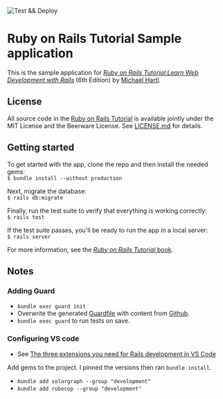 ![Test && Deploy](https://github.com/neilkidd/ror_sample_app/workflows/Ruby%20Test%20and%20Deploy/badge.svg)

# Ruby on Rails Tutorial Sample application

This is the sample application for [*Ruby on Rails Tutorial:Learn Web Development with Rails*](https://www.railstutorial.org/) (6th Edition) by [Michael Hartl](https://www.michaelhartl.com/).

## License

All source code in the [Ruby on Rails Tutorial](https://www.railstutorial.org/) is available jointly under the MIT License and the Beerware License. See [LICENSE.md](LICENSE.md) for details.

## Getting started

To get started with the app, clone the repo and then install the needed gems:  
```$ bundle install --without production```

Next, migrate the database:  
```$ rails db:migrate```

Finally, run the test suite to verify that everything is working correctly:  
```$ rails test```

If the test suite passes, you'll be ready to run the app in a local server:  
```$ rails server```

For more information, see the [*Ruby on Rails Tutorial* book](https://www.railstutorial.org/book).

## Notes

### Adding Guard

- `bundle exec guard init`
- Overwrite the generated [Guardfile](Guardfile) with content from [Github](https://github.com/mhartl/sample_app_6th_ed/blob/master/Guardfile).
- `bundle exec guard` to run tests on save.

### Configuring VS code

- See [The three extensions you need for Rails development in VS Code](https://dev.to/vvo/the-three-extensions-you-need-for-rails-in-vs-code-5h7j)

Add gems to the project. I pinned the versions then ran `bundle install`.
- `bundle add solargraph --group "development"`
- `bundle add rubocop --group "development"`
